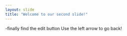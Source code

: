 ```yaml
---
layout: slide
title: "Welcome to our second slide!"
---
```

-finally find the edit button
Use the left arrow to go back!
